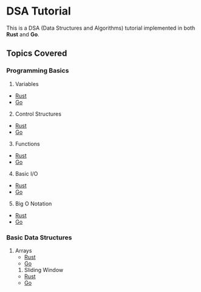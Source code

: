 # DSA Tutorial

This is a DSA (Data Structures and Algorithms) tutorial implemented in both **Rust** and **Go**.

## Topics Covered

### Programming Basics

1. Variables
  - [Rust](./rust/src/_01_programming_basics/_01_variables.rs)
  - [Go](./go/1_programingBasics/1_variables.go)
2. Control Structures
  - [Rust](./rust/src/_01_programming_basics/_02_control_structures.rs)
  - [Go](./go/1_programingBasics/2_controlStructures.go)
3. Functions
  - [Rust](./rust/src/_01_programming_basics/_03_functions.rs)
  - [Go](./go/1_programingBasics/3_functions.go)
4. Basic I/O
  - [Rust](./rust/src/_01_programming_basics/_04_basic_io.rs)
  - [Go](./go/1_programingBasics/4_basicIO.go)
5. Big O Notation
  - [Rust](./rust/src/_01_programming_basics/_05_big_o_notation)
  - [Go](./go/1_programingBasics/5_bigONotation)

### Basic Data Structures

1. Arrays
    - [Rust](./rust/src/_02_basic_data_structures/_01_arrays/_01_arrays.rs)
    - [Go](./go/2_basicDataStructures/1_arrays/1_arrays.go)
    1. Sliding Window
      - [Rust](./rust/src/_02_basic_data_structures/_01_arrays/_02_advanced_patters/_01_sliding_window.rs)
      - [Go](./go/2_basicDataStructures/1_arrays/2_advancedPatters/1_slidingWindow.go)
